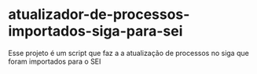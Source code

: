# atualizador-de-processos-importados-siga-para-sei
Esse projeto é um script que faz a a atualização de processos no siga que foram importados para o SEI
